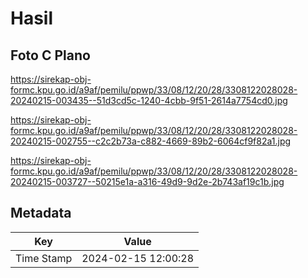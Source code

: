 # Hasil

## Foto C Plano

https://sirekap-obj-formc.kpu.go.id/a9af/pemilu/ppwp/33/08/12/20/28/3308122028028-20240215-003435--51d3cd5c-1240-4cbb-9f51-2614a7754cd0.jpg

https://sirekap-obj-formc.kpu.go.id/a9af/pemilu/ppwp/33/08/12/20/28/3308122028028-20240215-002755--c2c2b73a-c882-4669-89b2-6064cf9f82a1.jpg

https://sirekap-obj-formc.kpu.go.id/a9af/pemilu/ppwp/33/08/12/20/28/3308122028028-20240215-003727--50215e1a-a316-49d9-9d2e-2b743af19c1b.jpg


## Metadata

| Key        | Value               |
| ---------- | ------------------- |
| Time Stamp | 2024-02-15 12:00:28 |



